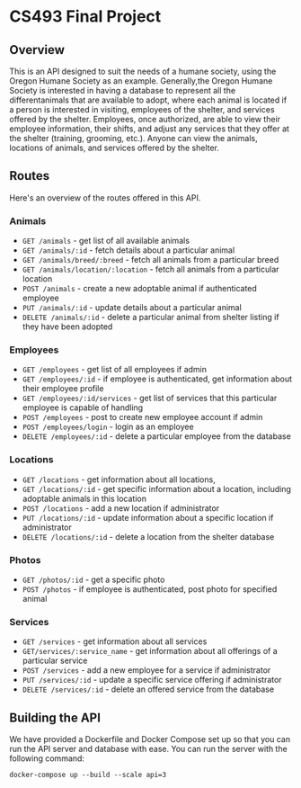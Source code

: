 # CS493 Final Project

## Overview

This is an API designed to suit the needs of a humane society, using the Oregon Humane Society as an example. Generally,the Oregon Humane Society is interested in having a database to represent all the differentanimals that are available to adopt, where each animal is located if a person is interested in visiting, employees of the shelter, and services offered by the shelter. Employees, once authorized, are able to view their employee information, their shifts, and adjust any services that they offer at the shelter (training, grooming, etc.). Anyone can view the animals, locations of animals, and services offered by the shelter.

## Routes

Here's an overview of the routes offered in this API.

### Animals

- `GET /animals` - get list of all available animals
- `GET /animals/:id` - fetch details about a particular animal
- `GET /animals/breed/:breed` - fetch all animals from a particular breed
- `GET /animals/location/:location` - fetch all animals from a particular location
- `POST /animals` - create a new adoptable animal if authenticated employee
- `PUT /animals/:id` - update details about a particular animal
- `DELETE /animals/:id` - delete a particular animal from shelter listing if they have been adopted

### Employees

- `GET /employees` - get list of all employees if admin
- `GET /employees/:id` - if employee is authenticated, get information about their employee profile
- `GET /employees/:id/services` - get list of services that this particular employee is capable of handling
- `POST /employees` - post to create new employee account if admin
- `POST /employees/login` - login as an employee
- `DELETE /employees/:id` - delete a particular employee from the database


### Locations

- `GET /locations` - get information about all locations,
- `GET /locations/:id` - get specific information about a location, including adoptable animals in this location
- `POST /locations` - add a new location if administrator
- `PUT /locations/:id` - update information about a specific location if administrator
- `DELETE /locations/:id` - delete a location from the shelter database

### Photos

- `GET /photos/:id` - get a specific photo
- `POST /photos` - if employee is authenticated, post photo for specified animal

### Services

- `GET /services` - get information about all services
- `GET/services/:service_name` - get information about all offerings of a particular service
- `POST /services` - add a new employee for a service if administrator
- `PUT /services/:id` - update a specific service offering if administrator
- `DELETE /services/:id` - delete an offered service from the database

## Building the API

We have provided a Dockerfile and Docker Compose set up so that you can run the API server and database with ease. You can run the server with the following command:

`docker-compose up --build --scale api=3`
